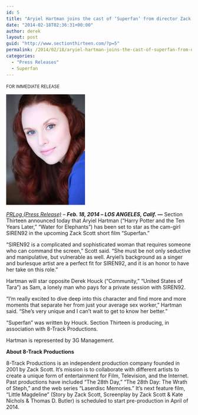 ```yaml
---
id: 5
title: "Aryiel Hartman joins the cast of ‘Superfan’ from director Zack Scott"
date: "2014-02-18T02:36:31+00:00"
author: derek
layout: post
guid: "http://www.sectionthirteen.com/?p=5"
permalink: /2014/02/18/aryiel-hartman-joins-the-cast-of-superfan-from-director-zack-scott/
categories:
  - "Press Releases"
  - Superfan
---
```


<small>FOR IMMEDIATE RELEASE</small>

![Aryiel Hartman](/assets/img/2014/05/12283783-aryiel-hartman-214x300.jpg)

_[PRLog (Press Release)](http://www.prlog.org/12283783-aryiel-hartman-joins-the-cast-of-superfan-from-director-zack-scott.html)_ – **_Feb. 18, 2014_ – _LOS ANGELES, Calif._ —** Section Thirteen announced today that Aryiel Hartman (“Harry Potter and the Ten Years Later,” “Water for Elephants”) has been set to star as the cam-girl SIREN92 in the upcoming Zack Scott short film “Superfan.”

“SIREN92 is a complicated and sophisticated woman that requires someone who can command the screen,” Scott said. “She must be not only seductive and manipulative, but vulnerable as well. Aryiel’s background as a singer and burlesque artist are a perfect fit for SIREN92, and it is an honor to have her take on this role.”

Hartman will star opposite Derek Houck (“Community,” “United States of Tara”) as Sam, a lonely man who pays for a private session with SIREN92.

“I’m really excited to dive deep into this character and find more and more moments that separate her from just your average sex worker,” Hartman said. “She’s very unique and I can’t wait to get to know her better.”

“Superfan” was written by Houck. Section Thirteen is producing, in association with 8-Track Productions.

Hartman is represented by 3G Management.

**About 8-Track Productions**

8-Track Productions is an independent production company founded in 2001 by Zack Scott. It’s mission is to collaborate with different artists to create a unique form of entertainment for Film, Television, and the Internet. Past productions have included “The 28th Day,” “The 28th Day: The Wrath of Steph,” and the web series “Laserdisc Memories.” It’s next feature film, “Little Magdeline” (Story by Zack Scott, Screenplay by Zack Scott &amp; Kate Nichols &amp; Thomas D. Butler) is scheduled to start pre-production in April of 2014.

